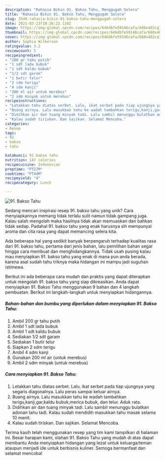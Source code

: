 ```yaml
---
description: "Rahasia Bikin 91. Bakso Tahu, Menggugah Selera"
title: "Rahasia Bikin 91. Bakso Tahu, Menggugah Selera"
slug: 3540-rahasia-bikin-91-bakso-tahu-menggugah-selera
date: 2021-03-23T10:30:22.110Z
image: https://img-global.cpcdn.com/recipes/646dbfe59146cafa/680x482cq70/91-bakso-tahu-foto-resep-utama.jpg
thumbnail: https://img-global.cpcdn.com/recipes/646dbfe59146cafa/680x482cq70/91-bakso-tahu-foto-resep-utama.jpg
cover: https://img-global.cpcdn.com/recipes/646dbfe59146cafa/680x482cq70/91-bakso-tahu-foto-resep-utama.jpg
author: Sophia Wilkerson
ratingvalue: 3.2
reviewcount: 5
recipeingredient:
- "200 gr tahu putih"
- "1 sdt lada bubuk"
- "1 sdt kaldu bubuk"
- "1/2 sdt garam"
- "1 butir telur"
- "2 sdm terigu"
- "4 sdm kanji"
- "200 ml air untuk merebus"
- "2 sdm minyak untuk merebus"
recipeinstructions:
- "Letakkan tahu diatas serbet. Lalu, ikat serbet pada tiap ujungnya yang segaris diagonalnya. Lalu peras sampai keluar airnya."
- "Buang airnya. Lalu masukkan tahu ke wadah tambahkan terigu,kanji,gar,kaldu bubuk,merica bubuk, dan telur. Aduk rata."
- "Didihkan air dan tuang minyak tadi. Lalu sambil menunggu bulatkan adonan tahu tadi. Kalau sudah mendidih masukkan tahu masak selama 10 menit."
- "Kalau sudah tiriskan. Dan sajikan. Selamat Mencoba."
categories:
- Resep
tags:
- 91
- bakso
- tahu

katakunci: 91 bakso tahu 
nutrition: 147 calories
recipecuisine: Indonesian
preptime: "PT27M"
cooktime: "PT44M"
recipeyield: "4"
recipecategory: Lunch

---
```



![91. Bakso Tahu](https://img-global.cpcdn.com/recipes/646dbfe59146cafa/680x482cq70/91-bakso-tahu-foto-resep-utama.jpg)

Sedang mencari inspirasi resep 91. bakso tahu yang unik? Cara menyiapkannya memang tidak terlalu sulit namun tidak gampang juga. Kalau salah mengolah maka hasilnya tidak akan memuaskan dan bahkan tidak sedap. Padahal 91. bakso tahu yang enak harusnya sih mempunyai aroma dan cita rasa yang dapat memancing selera kita.



Ada beberapa hal yang sedikit banyak berpengaruh terhadap kualitas rasa dari 91. bakso tahu, pertama dari jenis bahan, lalu pemilihan bahan segar hingga cara membuat dan menghidangkannya. Tidak usah pusing kalau mau menyiapkan 91. bakso tahu yang enak di mana pun anda berada, karena asal sudah tahu triknya maka hidangan ini mampu jadi suguhan istimewa.


Berikut ini ada beberapa cara mudah dan praktis yang dapat diterapkan untuk mengolah 91. bakso tahu yang siap dikreasikan. Anda dapat menyiapkan 91. Bakso Tahu menggunakan 9 bahan dan 4 langkah pembuatan. Berikut ini langkah-langkah untuk menyiapkan hidangannya.

<!--inarticleads1-->

##### Bahan-bahan dan bumbu yang diperlukan dalam menyiapkan 91. Bakso Tahu:

1. Ambil 200 gr tahu putih
1. Ambil 1 sdt lada bubuk
1. Ambil 1 sdt kaldu bubuk
1. Sediakan 1/2 sdt garam
1. Sediakan 1 butir telur
1. Siapkan 2 sdm terigu
1. Ambil 4 sdm kanji
1. Gunakan 200 ml air (untuk merebus)
1. Ambil 2 sdm minyak (untuk merebus)




<!--inarticleads2-->

##### Cara menyiapkan 91. Bakso Tahu:

1. Letakkan tahu diatas serbet. Lalu, ikat serbet pada tiap ujungnya yang segaris diagonalnya. Lalu peras sampai keluar airnya.
1. Buang airnya. Lalu masukkan tahu ke wadah tambahkan terigu,kanji,gar,kaldu bubuk,merica bubuk, dan telur. Aduk rata.
1. Didihkan air dan tuang minyak tadi. Lalu sambil menunggu bulatkan adonan tahu tadi. Kalau sudah mendidih masukkan tahu masak selama 10 menit.
1. Kalau sudah tiriskan. Dan sajikan. Selamat Mencoba.




Terima kasih telah menggunakan resep yang tim kami tampilkan di halaman ini. Besar harapan kami, olahan 91. Bakso Tahu yang mudah di atas dapat membantu Anda menyiapkan hidangan yang lezat untuk keluarga/teman ataupun menjadi ide untuk berbisnis kuliner. Semoga bermanfaat dan selamat mencoba!
